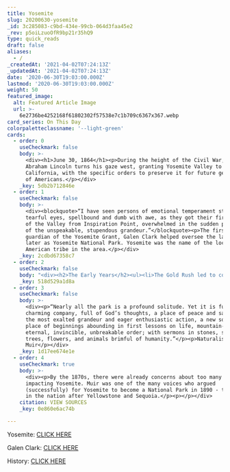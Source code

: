 ```yaml
---
title: Yosemite
slug: 20200630-yosemite
_id: 3c285083-c9bd-434e-99cb-064d3faa45e2
_rev: p5oiLzuoOfR9bp21r35hQ9
type: quick_reads
draft: false
aliases:
  - /
_createdAt: '2021-04-02T07:24:13Z'
_updatedAt: '2021-04-02T07:24:13Z'
date: '2020-06-30T19:03:00.000Z'
lastmod: '2020-06-30T19:03:00.000Z'
weight: 50
featured_image:
  alt: Featured Article Image
  url: >-
    6e2736be4252168f61802302f57538e7c1b709c6367x367.webp
card_series: On This Day
colorpaletteclassname: '--light-green'
cards:
  - order: 0
    useCheckmark: false
    body: >-
      <div><h1>June 30, 1864</h1><p>During the height of the Civil War, Pres.
      Abraham Lincoln turns his gaze west, granting Yosemite Valley to
      California, with the specific orders to preserve it for future generations
      of Americans.</p></div>
    _key: 5db2b712846e
  - order: 1
    useCheckmark: false
    body: >-
      <div><blockquote>“I have seen persons of emotional temperament stand with
      tearful eyes, spellbound and dumb with awe, as they got their first view
      of the Valley from Inspiration Point, overwhelmed in the sudden presence
      of the unspeakable, stupendous grandeur.”</blockquote><p>The first
      guardian of the Yosemite Grant, Galen Clark helped oversee the land known
      later as Yosemite National Park. Yosemite was the name of the local Native
      American tribe in the area.</p></div>
    _key: 2cdbd67358c7
  - order: 2
    useCheckmark: false
    body: "<div><h2>The Early Years</h2><ul><li>The Gold Rush led to conflict between settlers and Native American tribes.</li><li>A “Yosemite Board of Commissioners” was named to both preserve the land and make it accessible for recreation.</li><li>1865: The man responsible for designing NYC’s Central Park, Frederick Law Olmsted, filed a report on Yosemite valley &amp; nearby “Big Tree Grove” of ancient sequoia trees,\_raising concerns about how visitors impacting the area.</li></ul></div>"
    _key: 518d529a1d8a
  - order: 3
    useCheckmark: false
    body: >-
      <div><p>“Nearly all the park is a profound solitude. Yet it is full of
      charming company, full of God’s thoughts, a place of peace and safety amid
      the most exalted grandeur and eager enthusiastic action, a new song, a
      place of beginnings abounding in first lessons on life, mountain-building,
      eternal, invincible, unbreakable order; with sermons in stones, storms,
      trees, flowers, and animals brimful of humanity.”</p><p>Naturalist John
      Muir</p></div>
    _key: 1d17ee674e1e
  - order: 4
    useCheckmark: true
    body: >-
      <div><p>By the 1870s, there were already concerns about too many visitors
      impacting Yosemite. Muir was one of the many voices who argued
      (successfully) for Yosemite to become a National Park in 1890 - the third
      in the nation after Yellowstone and Sequoia.</p><p></p></div>
    citation: VIEW SOURCES
    _key: 0e860e6ac74b

---
```

Yosemite: [CLICK HERE](https://www.loc.gov/item/today-in-history/june-30)

Galen Clark: [CLICK HERE](https://www.nps.gov/yose/learn/historyculture/galen-clark.htm)

History: [CLICK HERE](https://www.nps.gov/yose/learn/news/yose120.htm)